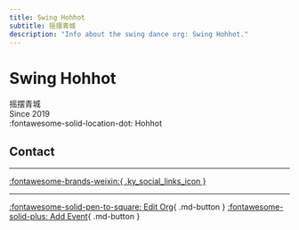 ```yaml
---
title: Swing Hohhot
subtitle: 摇摆青城
description: "Info about the swing dance org: Swing Hohhot."
---
```


# Swing Hohhot

摇摆青城  
Since 2019  
:fontawesome-solid-location-dot: Hohhot  


## Contact


---

 [:fontawesome-brands-weixin:{ .ky_social_links_icon }](# "摇摆青城 Swing Hohhot")

---

[:fontawesome-solid-pen-to-square: Edit Org](https://github.com/swingdance/orgs/issues/new?assignees=&labels=update+org&projects=&template=03-update_entity.yml&title=Update%20Org%3A%20zh_CN%20%E2%80%A2%20Swing%20Hohhot&region=zh_CN&id=swing-hohhot&name=Swing%20Hohhot){ .md-button } [:fontawesome-solid-plus: Add Event](https://github.com/swingdance/events/issues/new?assignees=&labels=add+event&projects=&template=02-add_entity.yml&title=Add%20Event%3A%20zh_CN%20%E2%80%A2%20%3CName%3E&region=zh_CN&province=Neimenggu&city=Hohhot&org_id=swing-hohhot){ .md-button }

